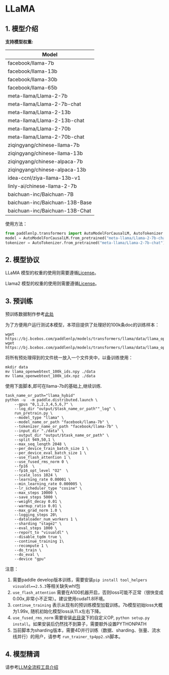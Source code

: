 # LLaMA

## 1. 模型介绍

**支持模型权重:**

| Model                            |
|----------------------------------|
| facebook/llama-7b                |
| facebook/llama-13b               |
| facebook/llama-30b               |
| facebook/llama-65b               |
| meta-llama/Llama-2-7b            |
| meta-llama/Llama-2-7b-chat       |
| meta-llama/Llama-2-13b           |
| meta-llama/Llama-2-13b-chat      |
| meta-llama/Llama-2-70b           |
| meta-llama/Llama-2-70b-chat      |
| ziqingyang/chinese-llama-7b      |
| ziqingyang/chinese-llama-13b     |
| ziqingyang/chinese-alpaca-7b     |
| ziqingyang/chinese-alpaca-13b    |
| idea-ccnl/ziya-llama-13b-v1      |
| linly-ai/chinese-llama-2-7b      |
| baichuan-inc/Baichuan-7B         |
| baichuan-inc/Baichuan-13B-Base   |
| baichuan-inc/Baichuan-13B-Chat   |


使用方法：

```python
from paddlenlp.transformers import AutoModelForCausalLM, AutoTokenizer
model = AutoModelForCausalLM.from_pretrained("meta-llama/Llama-2-7b-chat")
tokenizer = AutoTokenizer.from_pretrained("meta-llama/Llama-2-7b-chat")
```

## 2. 模型协议

LLaMA 模型的权重的使用则需要遵循[License](../../paddlenlp/transformers/llama/LICENSE)。

Llama2 模型的权重的使用则需要遵循[License](../../paddlenlp/transformers/llama/Llama2.LICENSE)。


## 3. 预训练

预训练数据制作参考[此处](../../../model_zoo/ernie-1.0/preprocess/docs/OpenWebText2.md)

为了方便用户运行测试本模型，本项目提供了处理好的100k条doc的训练样本：
```shell
wget https://bj.bcebos.com/paddlenlp/models/transformers/llama/data/llama_openwebtext_100k_ids.npy
wget https://bj.bcebos.com/paddlenlp/models/transformers/llama/data/llama_openwebtext_100k_idx.npz
```

将所有预处理得到的文件统一放入一个文件夹中，以备训练使用：

```
mkdir data
mv llama_openwebtext_100k_ids.npy ./data
mv llama_openwebtext_100k_idx.npz ./data
```

使用下面脚本,即可在llama-7b的基础上,继续训练.
```shell
task_name_or_path="llama_hybid"
python -u  -m paddle.distributed.launch \
    --gpus "0,1,2,3,4,5,6,7" \
    --log_dir "output/$task_name_or_path""_log" \
    run_pretrain.py \
    --model_type "llama" \
    --model_name_or_path "facebook/llama-7b" \
    --tokenizer_name_or_path "facebook/llama-7b" \
    --input_dir "./data" \
    --output_dir "output/$task_name_or_path" \
    --split 949,50,1 \
    --max_seq_length 2048 \
    --per_device_train_batch_size 1 \
    --per_device_eval_batch_size 1 \
    --use_flash_attention 1 \
    --use_fused_rms_norm 0 \
    --fp16  \
    --fp16_opt_level "O2"  \
    --scale_loss 1024 \
    --learning_rate 0.00001 \
    --min_learning_rate 0.000005 \
    --lr_scheduler_type "cosine" \
    --max_steps 10000 \
    --save_steps 5000 \
    --weight_decay 0.01 \
    --warmup_ratio 0.01 \
    --max_grad_norm 1.0 \
    --logging_steps 20\
    --dataloader_num_workers 1 \
    --sharding "stage2" \
    --eval_steps 1000 \
    --report_to "visualdl" \
    --disable_tqdm true \
    --continue_training 1\
    --recompute 1 \
    --do_train \
    --do_eval \
    --device "gpu"
```
注意：
1. 需要paddle develop版本训练，需要安装`pip install tool_helpers visualdl==2.5.3`等相关缺失whl包
2. `use_flash_attention` 需要在A100机器开启，否则loss可能不正常（很快变成0.00x,非常小不正常）。建议使用cuda11.8环境。
3. `continue_training` 表示从现有的预训练模型加载训练。7b模型初始loss大概为1.99x, 随机初始化模型loss从11.x左右下降。
4. `use_fused_rms_norm` 需要安装[此目录](https://github.com/PaddlePaddle/PaddleNLP/tree/develop/model_zoo/gpt-3/external_ops)下的自定义OP, `python setup.py install`。如果安装后仍然找不到算子，需要额外设置PYTHONPATH
5. 当前脚本为sharding版本，需要4D并行训练（数据、sharding、张量、流水线并行）的用户，请参考 `run_trainer_tp4pp2.sh`脚本。

## 4. 模型精调
请参考[LLM全流程工具介绍](../README.md)
